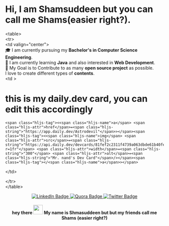 # Hi, I am Shamsuddeen but you can call me Shams(easier right?).  
<span class="hljs-tag"><<span class="hljs-name">table</span>></span>  
<span class="hljs-tag"><<span class="hljs-name">tr</span>></span>  
  <span class="hljs-tag"><<span class="hljs-name">td</span> <span class="hljs-attr">valign</span>=<span class="hljs-string">"center"</span>></span>  
    🎓 I am currently pursuing my **Bachelor's in Computer Science Engineering**.  
    🌱 I am currently learning **Java** and also interested in **Web Development**.  
    🎯 My Goal is to Contribute to as many **open source project** as possible.  
     I love to create different types of **contents**.  
<span class="hljs-tag"><<span class="hljs-name">td</span> ></span>  
# this is my daily.dev card, you can edit this accordingly  
    <span class="hljs-tag"><<span class="hljs-name">a</span> <span class="hljs-attr">href</span>=<span class="hljs-string">"https://app.daily.dev/Astrodevil"</span>></span><span class="hljs-tag"><<span class="hljs-name">img</span> <span class="hljs-attr">src</span>=<span class="hljs-string">"https://api.daily.dev/devcards/81fef2c2311f4739a063dbde61b40fe2.png?r=1fr"</span> <span class="hljs-attr">width</span>=<span class="hljs-string">"300"</span> <span class="hljs-attr">alt</span>=<span class="hljs-string">"Mr. nand's Dev Card"</span>/></span><span class="hljs-tag"></<span class="hljs-name">a</span>></span>  
  <span class="hljs-tag"></<span class="hljs-name">td</span>></span>  

<span class="hljs-tag"></<span class="hljs-name">tr</span>></span>  
<span class="hljs-tag"></<span class="hljs-name">table</span>></span>  

<div id="badges" align="center">
  <a target="_blank" href="https://www.linkedin.com/in/shamsuddeen-abdulkadir-319b7288">
    <img src="https://img.shields.io/badge/LinkedIn-blue?style=for-the-badge&logo=linkedin&logoColor=white" alt="LinkedIn Badge"/>
  </a>
  <a target="_blank" href="https://www.quora.com/profile/Shamsuddeen-Abdulkadir">
    <img src="https://img.shields.io/badge/Quora-red?logo=quora&logoColor=white&style=for-the-badge" alt="Quora Badge"/>
  </a>
  <a target="_blank" href="https://twitter.com/_eldeeno">
    <img src="https://img.shields.io/badge/Twitter-blue?style=for-the-badge&logo=twitter&logoColor=white" alt="Twitter Badge"/>
  </a>
  <div>
    <img src="https://komarev.com/ghpvc/?username=eldeeno&style=flat-square&color=blue" alt=""/>
  </div>
 
  <h4>
    hey there
    <img src="https://media.giphy.com/media/hvRJCLFzcasrR4ia7z/giphy.gif" width="30px"/> My name is Shmasuddeen but but my friends call me Shams (easier right?)
  </h1>
</div>
